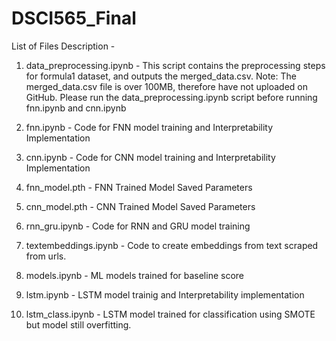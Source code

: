 # DSCI565_Final

List of Files Description -

1. data_preprocessing.ipynb - This script contains the preprocessing steps for formula1 dataset, and outputs the merged_data.csv.
Note: The merged_data.csv file is over 100MB, therefore have not uploaded on GitHub. Please run the data_preprocessing.ipynb script before running fnn.ipynb and cnn.ipynb

2. fnn.ipynb - Code for FNN model training and Interpretability Implementation

3. cnn.ipynb - Code for CNN model training and Interpretability Implementation

4. fnn_model.pth - FNN Trained Model Saved Parameters

5. cnn_model.pth - CNN Trained Model Saved Parameters

6. rnn_gru.ipynb - Code for RNN and GRU model training

7. textembeddings.ipynb - Code to create embeddings from text scraped from urls.

8. models.ipynb - ML models trained for baseline score

9. lstm.ipynb - LSTM model trainig and Interpretability implementation

10. lstm_class.ipynb - LSTM model trained for classification using SMOTE but model still overfitting.

